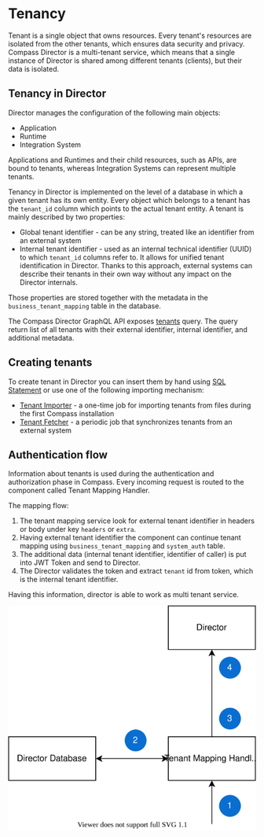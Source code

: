 # Tenancy
Tenant is a single object that owns resources. Every tenant's resources are isolated from the other tenants, which ensures data security and privacy.
Compass Director is a multi-tenant service, which means that a single instance of Director is shared among different tenants (clients), but their data is isolated.

## Tenancy in Director
Director manages the configuration of the following main objects:
* Application
* Runtime
* Integration System

Applications and Runtimes and their child resources, such as APIs, are bound to tenants, whereas Integration Systems can represent multiple tenants.

Tenancy in Director is implemented on the level of a database in which a given tenant has its own entity.
Every object which belongs to a tenant has the `tenant_id` column which points to the actual tenant entity.
A tenant is mainly described by two properties: 
* Global tenant identifier - can be any string, treated like an identifier from an external system 
* Internal tenant identifier - used as an internal technical identifier (UUID) to which `tenant_id` columns refer to. It allows for unified tenant identification in Director. Thanks to this approach, external systems can describe their tenants in their own way without any impact on the Director internals.

Those properties are stored together with the metadata in the `business_tenant_mapping` table in the database.

The Compass Director GraphQL API exposes [tenants](https://github.com/kyma-incubator/compass/blob/master/components/director/examples/query-tenants/query-tenants.graphql) query. 
The query return list of all tenants with their external identifier, internal identifier, and additional metadata. 
## Creating tenants
To create tenant in Director you can insert them by hand using [SQL Statement](https://github.com/kyma-incubator/compass/blob/master/components/schema-migrator/seeds/director/add_tenants.sql) or use one of the following importing mechanism:
* [Tenant Importer](https://github.com/kyma-incubator/compass/tree/master/components/director/cmd/tenantloader) - a one-time job for importing tenants from files during the first Compass installation
* [Tenant Fetcher](https://github.com/kyma-incubator/compass/tree/master/components/director/cmd/tenantfetcher) - a periodic job that synchronizes tenants from an external system

## Authentication flow
Information about tenants is used during the authentication and authorization phase in Compass.
Every incoming request is routed to the component called Tenant Mapping Handler.

The mapping flow:
1. The tenant mapping service look for external tenant identifier in headers or body under key `headers` or `extra`.
2. Having external tenant identifier the component can continue tenant mapping using `business_tenant_mapping` and `system_auth` table.
3. The additional data (internal tenant identifier, identifier of caller) is put into JWT Token and send to Director.
4. The Director validates the token and extract `tenant` id from token, which is the internal tenant identifier.

Having this information, director is able to work as multi tenant service.

![](./assets/tenant-mapping.svg)
